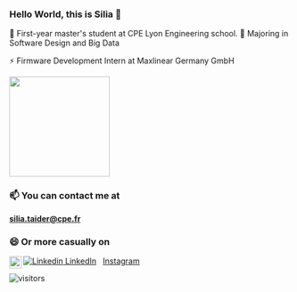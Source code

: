 ### Hello World, this is Silia 👋

💬 First-year master's student at CPE Lyon Engineering school.
🔭 Majoring in Software Design and Big Data

⚡ Firmware Development Intern at Maxlinear Germany GmbH

  <img height="180em" src="https://github-readme-stats.vercel.app/api?username=siliataider&show_icons=true&hide_border=true&&count_private=true&include_all_commits=true" />

### 📫 You can contact me at 

**silia.taider@cpe.fr**

### 😄 Or more casually on

[![Linkedin](https://i.stack.imgur.com/gVE0j.png) LinkedIn](https://www.linkedin.com/in/silia-taider-021538176/)
&nbsp;
[<img align="left" alt="Instagram" width="22px" src="![image](https://user-images.githubusercontent.com/69010419/191535627-ae35db66-2e95-4bca-822c-4798d4240016.png)" /> Instagram](https://www.instagram.com/siliataider)


![visitors](https://visitor-badge.glitch.me/badge?page_id=page.id)
